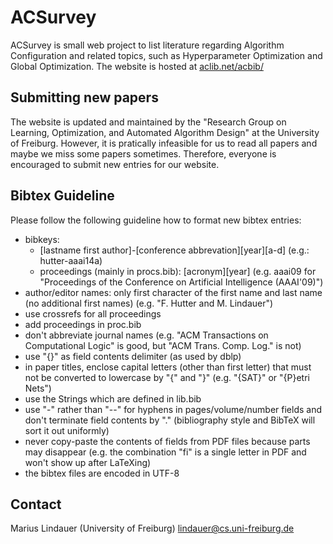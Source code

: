 # ACSurvey

ACSurvey is small web project to list literature regarding Algorithm Configuration and related topics, such as Hyperparameter Optimization and Global Optimization.
The website is hosted at [aclib.net/acbib/](aclib.net/acbib/)

## Submitting new papers

The website is updated and maintained by the "Research Group on Learning, Optimization, and Automated Algorithm Design" at the University of Freiburg.
However, it is pratically infeasible for us to read all papers and maybe we miss some papers sometimes.
Therefore, everyone is encouraged to submit new entries for our website. 

## Bibtex Guideline

Please follow the following guideline how to format new bibtex entries:

* bibkeys: 
    * [lastname first author]-[conference abbrevation][year][a-d] (e.g.: hutter-aaai14a)
    * proceedings (mainly in procs.bib): [acronym][year] (e.g. aaai09 for "Proceedings of the Conference on Artificial Intelligence (AAAI'09)")
* author/editor names: only first character of the first name and last name (no additional first names) (e.g. "F. Hutter and M. Lindauer")
* use crossrefs for all proceedings 
* add proceedings in proc.bib 
* don't abbreviate journal names (e.g. "ACM Transactions on Computational Logic" is good, but "ACM Trans. Comp. Log." is not)
* use "{}" as field contents delimiter (as used by dblp)
* in paper titles, enclose capital letters (other than first letter) that must not be converted to lowercase by "{" and "}" (e.g. "{SAT}" or "{P}etri Nets")
* use the Strings which are defined in lib.bib
* use "-" rather than "--" for hyphens in pages/volume/number fields and don't terminate field contents by "." (bibliography style and BibTeX will sort it out uniformly)
* never copy-paste the contents of fields from PDF files because parts may disappear (e.g. the combination "fi" is a single letter in PDF and won't show up after LaTeXing)
* the bibtex files are encoded in UTF-8

## Contact

Marius Lindauer (University of Freiburg)
lindauer@cs.uni-freiburg.de
